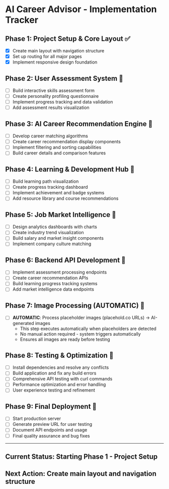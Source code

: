 # AI Career Advisor - Implementation Tracker

## Phase 1: Project Setup & Core Layout ✅
- [x] Create main layout with navigation structure
- [x] Set up routing for all major pages
- [x] Implement responsive design foundation

## Phase 2: User Assessment System 🔄
- [ ] Build interactive skills assessment form
- [ ] Create personality profiling questionnaire
- [ ] Implement progress tracking and data validation
- [ ] Add assessment results visualization

## Phase 3: AI Career Recommendation Engine 🔄
- [ ] Develop career matching algorithms
- [ ] Create career recommendation display components
- [ ] Implement filtering and sorting capabilities
- [ ] Build career details and comparison features

## Phase 4: Learning & Development Hub 🔄
- [ ] Build learning path visualization
- [ ] Create progress tracking dashboard
- [ ] Implement achievement and badge systems
- [ ] Add resource library and course recommendations

## Phase 5: Job Market Intelligence 🔄
- [ ] Design analytics dashboards with charts
- [ ] Create industry trend visualization
- [ ] Build salary and market insight components
- [ ] Implement company culture matching

## Phase 6: Backend API Development 🔄
- [ ] Implement assessment processing endpoints
- [ ] Create career recommendation APIs
- [ ] Build learning progress tracking systems
- [ ] Add market intelligence data endpoints

## Phase 7: Image Processing (AUTOMATIC) 🔄
- [ ] **AUTOMATIC**: Process placeholder images (placehold.co URLs) → AI-generated images
  - This step executes automatically when placeholders are detected
  - No manual action required - system triggers automatically
  - Ensures all images are ready before testing

## Phase 8: Testing & Optimization 🔄
- [ ] Install dependencies and resolve any conflicts
- [ ] Build application and fix any build errors
- [ ] Comprehensive API testing with curl commands
- [ ] Performance optimization and error handling
- [ ] User experience testing and refinement

## Phase 9: Final Deployment 🔄
- [ ] Start production server
- [ ] Generate preview URL for user testing
- [ ] Document API endpoints and usage
- [ ] Final quality assurance and bug fixes

---

## Current Status: Starting Phase 1 - Project Setup
## Next Action: Create main layout and navigation structure